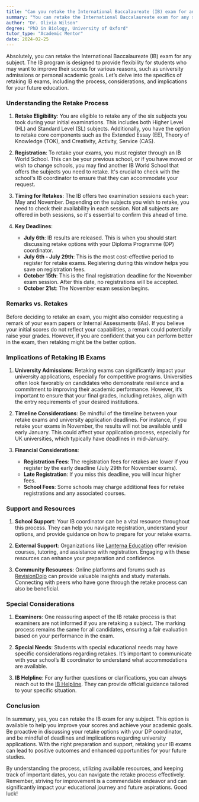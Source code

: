 ```yaml
---
title: "Can you retake the International Baccalaureate (IB) exam for any subject?"
summary: "You can retake the International Baccalaureate exam for any subject to improve scores and meet educational goals, including university admissions."
author: "Dr. Olivia Wilson"
degree: "PhD in Biology, University of Oxford"
tutor_type: "Academic Mentor"
date: 2024-02-25
---
```


Absolutely, you can retake the International Baccalaureate (IB) exam for any subject. The IB program is designed to provide flexibility for students who may want to improve their scores for various reasons, such as university admissions or personal academic goals. Let’s delve into the specifics of retaking IB exams, including the process, considerations, and implications for your future education.

### Understanding the Retake Process

1. **Retake Eligibility**:
   You are eligible to retake any of the six subjects you took during your initial examinations. This includes both Higher Level (HL) and Standard Level (SL) subjects. Additionally, you have the option to retake core components such as the Extended Essay (EE), Theory of Knowledge (TOK), and Creativity, Activity, Service (CAS). 

2. **Registration**:
   To retake your exams, you must register through an IB World School. This can be your previous school, or if you have moved or wish to change schools, you may find another IB World School that offers the subjects you need to retake. It's crucial to check with the school's IB coordinator to ensure that they can accommodate your request.

3. **Timing for Retakes**:
   The IB offers two examination sessions each year: May and November. Depending on the subjects you wish to retake, you need to check their availability in each session. Not all subjects are offered in both sessions, so it's essential to confirm this ahead of time. 

4. **Key Deadlines**:
   - **July 6th**: IB results are released. This is when you should start discussing retake options with your Diploma Programme (DP) coordinator.
   - **July 6th - July 29th**: This is the most cost-effective period to register for retake exams. Registering during this window helps you save on registration fees.
   - **October 15th**: This is the final registration deadline for the November exam session. After this date, no registrations will be accepted.
   - **October 21st**: The November exam session begins.

### Remarks vs. Retakes

Before deciding to retake an exam, you might also consider requesting a remark of your exam papers or Internal Assessments (IAs). If you believe your initial scores do not reflect your capabilities, a remark could potentially raise your grades. However, if you are confident that you can perform better in the exam, then retaking might be the better option. 

### Implications of Retaking IB Exams

1. **University Admissions**:
   Retaking exams can significantly impact your university applications, especially for competitive programs. Universities often look favorably on candidates who demonstrate resilience and a commitment to improving their academic performance. However, it’s important to ensure that your final grades, including retakes, align with the entry requirements of your desired institutions.

2. **Timeline Considerations**:
   Be mindful of the timeline between your retake exams and university application deadlines. For instance, if you retake your exams in November, the results will not be available until early January. This could affect your application process, especially for UK universities, which typically have deadlines in mid-January.

3. **Financial Considerations**:
   - **Registration Fees**: The registration fees for retakes are lower if you register by the early deadline (July 29th for November exams).
   - **Late Registration**: If you miss this deadline, you will incur higher fees.
   - **School Fees**: Some schools may charge additional fees for retake registrations and any associated courses.

### Support and Resources

1. **School Support**:
   Your IB coordinator can be a vital resource throughout this process. They can help you navigate registration, understand your options, and provide guidance on how to prepare for your retake exams.

2. **External Support**:
   Organizations like [Lanterna Education](https://lanterna.com/blog/international-baccalaureate-ib-retake-faqs/) offer revision courses, tutoring, and assistance with registration. Engaging with these resources can enhance your preparation and confidence.

3. **Community Resources**:
   Online platforms and forums such as [RevisionDojo](https://www.revisiondojo.com/blog/can-i-change-subjects-in-the-middle-of-dp1-or-at-the-start-of-dp2-a-detailed-guide) can provide valuable insights and study materials. Connecting with peers who have gone through the retake process can also be beneficial.

### Special Considerations

1. **Examiners**:
   One reassuring aspect of the IB retake process is that examiners are not informed if you are retaking a subject. The marking process remains the same for all candidates, ensuring a fair evaluation based on your performance in the exam.

2. **Special Needs**:
   Students with special educational needs may have specific considerations regarding retakes. It’s important to communicate with your school’s IB coordinator to understand what accommodations are available.

3. **IB Helpline**:
   For any further questions or clarifications, you can always reach out to the [IB Helpline](https://www.ibo.org/programmes/diploma-programme/assessment-and-exams/retaking-examinations/). They can provide official guidance tailored to your specific situation.

### Conclusion

In summary, yes, you can retake the IB exam for any subject. This option is available to help you improve your scores and achieve your academic goals. Be proactive in discussing your retake options with your DP coordinator, and be mindful of deadlines and implications regarding university applications. With the right preparation and support, retaking your IB exams can lead to positive outcomes and enhanced opportunities for your future studies.

By understanding the process, utilizing available resources, and keeping track of important dates, you can navigate the retake process effectively. Remember, striving for improvement is a commendable endeavor and can significantly impact your educational journey and future aspirations. Good luck!
    